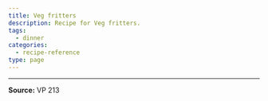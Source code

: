 ```yaml
---
title: Veg fritters
description: Recipe for Veg fritters.
tags:
  - dinner
categories:
  - recipe-reference
type: page
---
```


---

**Source:** VP 213